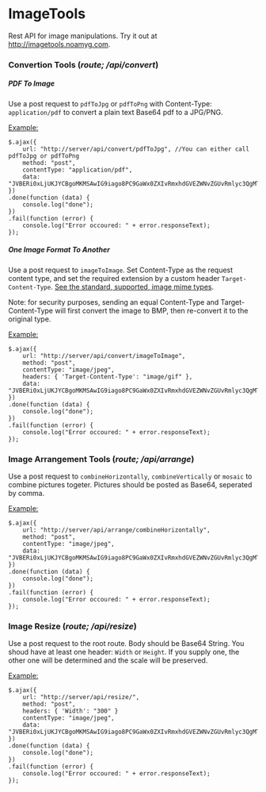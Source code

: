 # ImageTools
Rest API for image manipulations. Try it out at http://imagetools.noamyg.com.

### Convertion Tools (*route; /api/convert*)

##### PDF To Image

Use a post request to `pdfToJpg` or `pdfToPng` with Content-Type: `application/pdf` to convert a plain text Base64 pdf to a JPG/PNG.

<u>Example:</u>

    $.ajax({
        url: "http://server/api/convert/pdfToJpg", //You can either call pdfToJpg or pdfToPng
        method: "post",
        contentType: "application/pdf",
        data: "JVBERi0xLjUKJYCBgoMKMSAwIG9iago8PC9GaWx0ZXIvRmxhdGVEZWNvZGUvRmlyc3QgMTQxL04gMjAvTGVuZ3=="
    })
    .done(function (data) {
        console.log("done");
    })
    .fail(function (error) {
        console.log("Error occoured: " + error.responseText);
    });



##### One Image Format To Another

Use a post request to `imageToImage`. Set Content-Type as the request content type, and set the required extension by a custom header `Target-Content-Type`.
[See the standard, supported, image mime types](https://mzl.la/2WNMSAg).

Note: for security purposes, sending an equal Content-Type and Target-Content-Type will first convert the image to BMP, then re-convert it to the original type.

<u>Example:</u>

    $.ajax({
        url: "http://server/api/convert/imageToImage",
        method: "post",
        contentType: "image/jpeg",
        headers: { 'Target-Content-Type': "image/gif" },
        data: "JVBERi0xLjUKJYCBgoMKMSAwIG9iago8PC9GaWx0ZXIvRmxhdGVEZWNvZGUvRmlyc3QgMTQxL04gMjAvTGVuZ3=="
    })
    .done(function (data) {
        console.log("done");
    })
    .fail(function (error) {
        console.log("Error occoured: " + error.responseText);
    });

### Image Arrangement Tools (*route; /api/arrange*)

Use a post request to `combineHorizontally`, `combineVertically` or `mosaic` to combine pictures togeter.
Pictures should be posted as Base64, seperated by comma.

<u>Example:</u>

    $.ajax({
        url: "http://server/api/arrange/combineHorizontally",
        method: "post",
        contentType: "image/jpeg",
        data: "JVBERi0xLjUKJYCBgoMKMSAwIG9iago8PC9GaWx0ZXIvRmxhdGVEZWNvZGUvRmlyc3QgMTQxL04gMjAvTGVuZ3==,==Base64String==,==AnotherBase64=="
    })
    .done(function (data) {
        console.log("done");
    })
    .fail(function (error) {
        console.log("Error occoured: " + error.responseText);
    });




### Image Resize (*route; /api/resize*)

Use a post request to the root route.
Body should be Base64 String.
You shoud have at least one header: `Width` or `Height`. If you supply one, the other one will be determined and the scale will be preserved.

<u>Example:</u>

    $.ajax({
        url: "http://server/api/resize/",
        method: "post",
        headers: { 'Width': "300" }
        contentType: "image/jpeg",
        data: "JVBERi0xLjUKJYCBgoMKMSAwIG9iago8PC9GaWx0ZXIvRmxhdGVEZWNvZGUvRmlyc3QgMTQxL04gMjAvTGVuZ3=="
    })
    .done(function (data) {
        console.log("done");
    })
    .fail(function (error) {
        console.log("Error occoured: " + error.responseText);
    });

